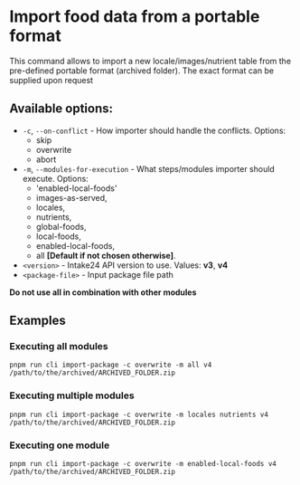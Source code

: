 # Import food data from a portable format

This command allows to import a new locale/images/nutrient table from the pre-defined portable format (archived folder). The exact format can be supplied upon request

## Available options:

- `-c`, `--on-conflict` - How importer should handle the conflicts. Options:
  - skip
  - overwrite
  - abort
- `-m`, `--modules-for-execution` - What steps/modules importer should execute. Options:
  - 'enabled-local-foods'
  - images-as-served,
  - locales,
  - nutrients,
  - global-foods,
  - local-foods,
  - enabled-local-foods,
  - all **[Default if not chosen otherwise]**.
- `<version>` - Intake24 API version to use. Values: **v3**, **v4**
- `<package-file>` - Input package file path

**Do not use all in combination with other modules**

## Examples

### Executing all modules

```
pnpm run cli import-package -c overwrite -m all v4 /path/to/the/archived/ARCHIVED_FOLDER.zip
```

### Executing multiple modules

```
pnpm run cli import-package -c overwrite -m locales nutrients v4 /path/to/the/archived/ARCHIVED_FOLDER.zip
```

### Executing one module

```
pnpm run cli import-package -c overwrite -m enabled-local-foods v4 /path/to/the/archived/ARCHIVED_FOLDER.zip
```
